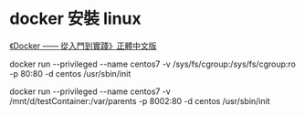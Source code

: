 # docker 安裝 linux  

[《Docker —— 從入門到實踐­》正體中文版](https://philipzheng.gitbook.io/docker_practice/install/centos)  


docker run --privileged --name centos7 -v /sys/fs/cgroup:/sys/fs/cgroup:ro -p 80:80 -d centos /usr/sbin/init

docker run --privileged --name centos7 -v /mnt/d/testContainer:/var/parents -p 8002:80 -d centos /usr/sbin/init